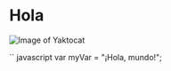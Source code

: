 # Hola 

![Image of Yaktocat](https://octodex.github.com/images/yaktocat.png)

`` javascript
var myVar = "¡Hola, mundo!";
```
